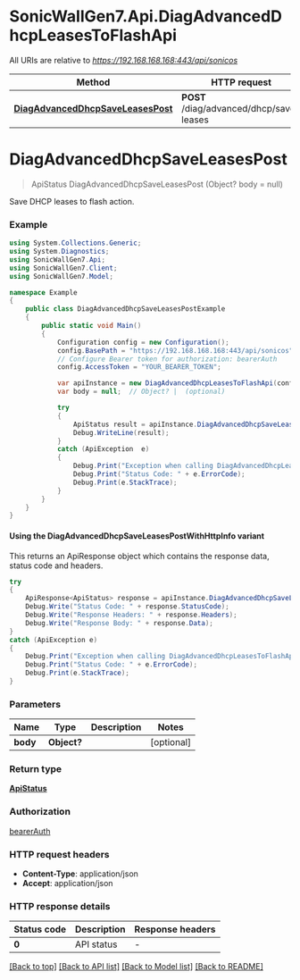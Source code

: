 # SonicWallGen7.Api.DiagAdvancedDhcpLeasesToFlashApi

All URIs are relative to *https://192.168.168.168:443/api/sonicos*

| Method | HTTP request | Description |
|--------|--------------|-------------|
| [**DiagAdvancedDhcpSaveLeasesPost**](DiagAdvancedDhcpLeasesToFlashApi.md#diagadvanceddhcpsaveleasespost) | **POST** /diag/advanced/dhcp/save-leases |  |

<a id="diagadvanceddhcpsaveleasespost"></a>
# **DiagAdvancedDhcpSaveLeasesPost**
> ApiStatus DiagAdvancedDhcpSaveLeasesPost (Object? body = null)



Save DHCP leases to flash action.

### Example
```csharp
using System.Collections.Generic;
using System.Diagnostics;
using SonicWallGen7.Api;
using SonicWallGen7.Client;
using SonicWallGen7.Model;

namespace Example
{
    public class DiagAdvancedDhcpSaveLeasesPostExample
    {
        public static void Main()
        {
            Configuration config = new Configuration();
            config.BasePath = "https://192.168.168.168:443/api/sonicos";
            // Configure Bearer token for authorization: bearerAuth
            config.AccessToken = "YOUR_BEARER_TOKEN";

            var apiInstance = new DiagAdvancedDhcpLeasesToFlashApi(config);
            var body = null;  // Object? |  (optional) 

            try
            {
                ApiStatus result = apiInstance.DiagAdvancedDhcpSaveLeasesPost(body);
                Debug.WriteLine(result);
            }
            catch (ApiException  e)
            {
                Debug.Print("Exception when calling DiagAdvancedDhcpLeasesToFlashApi.DiagAdvancedDhcpSaveLeasesPost: " + e.Message);
                Debug.Print("Status Code: " + e.ErrorCode);
                Debug.Print(e.StackTrace);
            }
        }
    }
}
```

#### Using the DiagAdvancedDhcpSaveLeasesPostWithHttpInfo variant
This returns an ApiResponse object which contains the response data, status code and headers.

```csharp
try
{
    ApiResponse<ApiStatus> response = apiInstance.DiagAdvancedDhcpSaveLeasesPostWithHttpInfo(body);
    Debug.Write("Status Code: " + response.StatusCode);
    Debug.Write("Response Headers: " + response.Headers);
    Debug.Write("Response Body: " + response.Data);
}
catch (ApiException e)
{
    Debug.Print("Exception when calling DiagAdvancedDhcpLeasesToFlashApi.DiagAdvancedDhcpSaveLeasesPostWithHttpInfo: " + e.Message);
    Debug.Print("Status Code: " + e.ErrorCode);
    Debug.Print(e.StackTrace);
}
```

### Parameters

| Name | Type | Description | Notes |
|------|------|-------------|-------|
| **body** | **Object?** |  | [optional]  |

### Return type

[**ApiStatus**](ApiStatus.md)

### Authorization

[bearerAuth](../README.md#bearerAuth)

### HTTP request headers

 - **Content-Type**: application/json
 - **Accept**: application/json


### HTTP response details
| Status code | Description | Response headers |
|-------------|-------------|------------------|
| **0** | API status |  -  |

[[Back to top]](#) [[Back to API list]](../README.md#documentation-for-api-endpoints) [[Back to Model list]](../README.md#documentation-for-models) [[Back to README]](../README.md)

